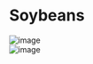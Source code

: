# Soybeans  
![image](https://github.com/papichoolo/Soybeans/assets/63441604/9528fb68-a3cc-4a94-9af7-590b5bbf49f4)  
![image](https://github.com/papichoolo/Soybeans/assets/63441604/624efd73-e01d-4251-8b0f-2da56c5f3abf)

